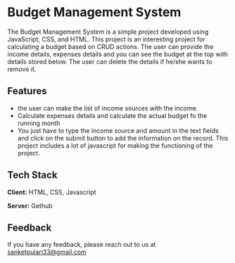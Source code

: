 # Budget Management System

The Budget Management System is a simple project developed using JavaScript, CSS, and HTML. This project is an interesting project for calculating a budget based on CRUD actions. The user can provide the income details, expenses details and you can see the budget at the top with details stored below. The user can delete the details if he/she wants to remove it.

## Features

- the user can make the list of income sources with the income.
- Calculate expenses details and calculate the actual budget fo the running month
- You just have to type the income source and amount in the text fields and click on the submit button to add the information on the record. This project includes a lot of javascript for making the functioning of the project.

## Tech Stack

**Client:** HTML, CSS, Javascript

**Server:** Gethub

## Feedback

If you have any feedback, please reach out to us at sanketpujari33@gmail.com
